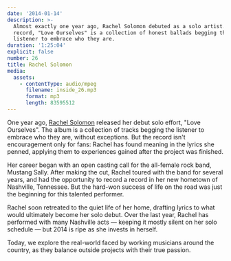 ```yaml
---
date: '2014-01-14'
description: >-
  Almost exactly one year ago, Rachel Solomon debuted as a solo artist. Her
  record, "Love Ourselves" is a collection of honest ballads begging the
  listener to embrace who they are.
duration: '1:25:04'
explicit: false
number: 26
title: Rachel Solomon
media:
  assets:
    - contentType: audio/mpeg
      filename: inside_26.mp3
      format: mp3
      length: 83595512
---
```

One year ago, [Rachel Solomon](http://rachelsolo.com) released her debut solo effort, "Love Ourselves". The album is a collection of tracks begging the listener to embrace who they are, without exceptions. But the record isn't encouragement only for fans: Rachel has found meaning in the lyrics she penned, applying them to experiences gained after the project was finished.

Her career began with an open casting call for the all-female rock band, Mustang Sally. After making the cut, Rachel toured with the band for several years, and had the opportunity to record a record in her new hometown of Nashville, Tennessee. But the hard-won success of life on the road was just the beginning for this talented performer.

Rachel soon retreated to the quiet life of her home, drafting lyrics to what would ultimately become her solo debut. Over the last year, Rachel has performed with many Nashville acts &mdash; keeping it mostly silent on her solo schedule &mdash; but 2014 is ripe as she invests in herself.

Today, we explore the real-world faced by working musicians around the country, as they balance outside projects with their true passion.
